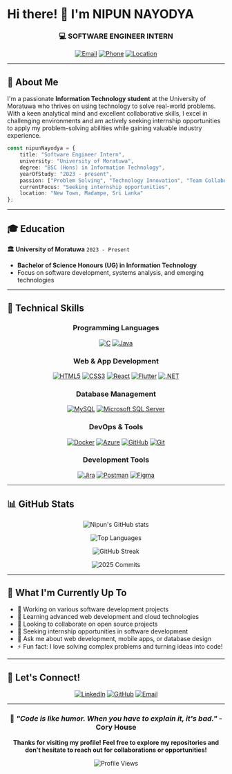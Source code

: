 # Hi there! 👋 I'm **NIPUN NAYODYA**

<div align="center">
  
### 💻 SOFTWARE ENGINEER INTERN
  
[![Email](https://img.shields.io/badge/Email-nayodyaperera2022@gmail.com-red?style=for-the-badge&logo=gmail&logoColor=white)](mailto:nayodyaperera2022@gmail.com)
[![Phone](https://img.shields.io/badge/Phone-+94--769699544-green?style=for-the-badge&logo=whatsapp&logoColor=white)](tel:+94769699544)
[![Location](https://img.shields.io/badge/Location-New%20Town,%20Madampe-blue?style=for-the-badge&logo=google-maps&logoColor=white)]()

</div>

---

## 🚀 About Me

I'm a passionate **Information Technology student** at the University of Moratuwa who thrives on using technology to solve real-world problems. With a keen analytical mind and excellent collaborative skills, I excel in challenging environments and am actively seeking internship opportunities to apply my problem-solving abilities while gaining valuable industry experience.

```typescript
const nipunNayodya = {
    title: "Software Engineer Intern",
    university: "University of Moratuwa",
    degree: "BSC (Hons) in Information Technology",
    yearOfStudy: "2023 - present",
    passion: ["Problem Solving", "Technology Innovation", "Team Collaboration"],
    currentFocus: "Seeking internship opportunities",
    location: "New Town, Madampe, Sri Lanka"
};
```

---

## 🎓 Education

**🏛️ University of Moratuwa** `2023 - Present`
- **Bachelor of Science Honours (UG) in Information Technology**
- Focus on software development, systems analysis, and emerging technologies

---

## 💼 Technical Skills

<div align="center">

### Programming Languages
[![C](https://img.shields.io/badge/C-00599C?style=for-the-badge&logo=c&logoColor=white)]()
[![Java](https://img.shields.io/badge/Java-ED8B00?style=for-the-badge&logo=openjdk&logoColor=white)]()

### Web & App Development
[![HTML5](https://img.shields.io/badge/HTML5-E34F26?style=for-the-badge&logo=html5&logoColor=white)]()
[![CSS3](https://img.shields.io/badge/CSS3-1572B6?style=for-the-badge&logo=css3&logoColor=white)]()
[![React](https://img.shields.io/badge/React-20232A?style=for-the-badge&logo=react&logoColor=61DAFB)]()
[![Flutter](https://img.shields.io/badge/Flutter-02569B?style=for-the-badge&logo=flutter&logoColor=white)]()
[![.NET](https://img.shields.io/badge/.NET-5C2D91?style=for-the-badge&logo=.net&logoColor=white)]()

### Database Management
[![MySQL](https://img.shields.io/badge/MySQL-00000F?style=for-the-badge&logo=mysql&logoColor=white)]()
[![Microsoft SQL Server](https://img.shields.io/badge/Microsoft%20SQL%20Server-CC2927?style=for-the-badge&logo=microsoft%20sql%20server&logoColor=white)]()

### DevOps & Tools
[![Docker](https://img.shields.io/badge/Docker-2496ED?style=for-the-badge&logo=docker&logoColor=white)]()
[![Azure](https://img.shields.io/badge/Microsoft_Azure-0089D0?style=for-the-badge&logo=microsoft-azure&logoColor=white)]()
[![GitHub](https://img.shields.io/badge/GitHub-100000?style=for-the-badge&logo=github&logoColor=white)]()
[![Git](https://img.shields.io/badge/GIT-E44C30?style=for-the-badge&logo=git&logoColor=white)]()

### Development Tools
[![Jira](https://img.shields.io/badge/Jira-0052CC?style=for-the-badge&logo=Jira&logoColor=white)]()
[![Postman](https://img.shields.io/badge/Postman-FF6C37?style=for-the-badge&logo=postman&logoColor=white)]()
[![Figma](https://img.shields.io/badge/Figma-F24E1E?style=for-the-badge&logo=figma&logoColor=white)]()

</div>

---

## 📊 GitHub Stats

<div align="center">
  
![Nipun's GitHub stats](https://github-readme-stats.vercel.app/api?username=nayodya&show_icons=true&theme=tokyonight&hide_border=true&bg_color=0D1117&include_all_commits=true&count_private=true)

![Top Languages](https://github-readme-stats.vercel.app/api/top-langs/?username=nayodya&layout=compact&theme=tokyonight&hide_border=true&bg_color=0D1117)

![GitHub Streak](https://github-readme-streak-stats.herokuapp.com/?user=nayodya&theme=tokyonight&hide_border=true&background=0D1117)

![2025 Commits](https://github-readme-stats.vercel.app/api?username=nayodya&show_icons=true&theme=tokyonight&hide_border=true&bg_color=0D1117&custom_title=2025%20GitHub%20Activity&include_all_commits=false&count_private=true&show=reviews,discussions_started,discussions_answered,prs_merged,prs_merged_percentage)

</div>

---

## 🌟 What I'm Currently Up To

- 🔭 Working on various software development projects
- 🌱 Learning advanced web development and cloud technologies
- 👯 Looking to collaborate on open source projects
- 🤔 Seeking internship opportunities in software development
- 💬 Ask me about web development, mobile apps, or database design
- ⚡ Fun fact: I love solving complex problems and turning ideas into code!

---

## 🤝 Let's Connect!

<div align="center">

[![LinkedIn](https://img.shields.io/badge/LinkedIn-0077B5?style=for-the-badge&logo=linkedin&logoColor=white)]()
[![GitHub](https://img.shields.io/badge/GitHub-100000?style=for-the-badge&logo=github&logoColor=white)](https://github.com/nayodya)
[![Email](https://img.shields.io/badge/Gmail-D14836?style=for-the-badge&logo=gmail&logoColor=white)](mailto:nayodyaperera2022@gmail.com)

</div>

---

<div align="center">
  
### 💭 *"Code is like humor. When you have to explain it, it's bad."* - Cory House

**Thanks for visiting my profile! Feel free to explore my repositories and don't hesitate to reach out for collaborations or opportunities!** 

![Profile Views](https://komarev.com/ghpvc/?username=nayodya&color=blueviolet&style=for-the-badge)

</div>
